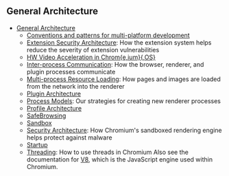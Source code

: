 ## General Architecture

- [General Architecture](README.md)
  - [Conventions and patterns for multi-platform development](Conventions_and_patterns_for_multi-platform_development.md)
  - [Extension Security Architecture](Extension_Security_Architecture.md): How the extension system helps reduce the severity of extension vulnerabilities
  - [HW Video Acceleration in Chrom{e,ium}{,OS}](HW_Video_Acceleration_in_Chrom{eium}{OS}.md)
  - [Inter-process Communication](Inter-process_Communication.md): How the browser, renderer, and plugin processes communicate
  - [Multi-process Resource Loading](Multi-process_Resource_Loading.md): How pages and images are loaded from the network into the renderer
  - [Plugin Architecture](Plugin_Architecture.md)
  - [Process Models](Process_Models.md): Our strategies for creating new renderer processes
  - [Profile Architecture](Profile_Architecture.md)
  - [SafeBrowsing](SafeBrowsing.md)
  - [Sandbox](Sandbox.md)
  - [Security Architecture](Security_Architecture.md): How Chromium's sandboxed rendering engine helps protect against malware
  - [Startup](Startup.md)
  - [Threading](Threading.md): How to use threads in Chromium
 Also see the documentation for [V8](http://code.google.com/apis/v8/), which is the JavaScript engine used within Chromium.